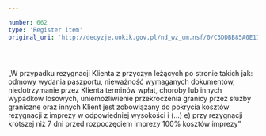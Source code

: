 ```yaml
---

number: 662
type: 'Register item'
original_uri: 'http://decyzje.uokik.gov.pl/nd_wz_um.nsf/0/C3DDBB85A0E111B3C12572DD00329642?OpenDocument'


---
```


„W przypadku rezygnacji Klienta z przyczyn leżących po stronie takich jak: odmowy wydania paszportu, nieważność wymaganych dokumentów, niedotrzymanie przez Klienta terminów wpłat, choroby lub innych wypadków losowych, uniemożliwienie przekroczenia granicy przez służby graniczne oraz innych Klient jest zobowiązany do pokrycia kosztów rezygnacji z imprezy w odpowiedniej wysokości i (...) e) przy rezygnacji krótszej niż 7 dni przed rozpoczęciem imprezy 100% kosztów imprezy”
